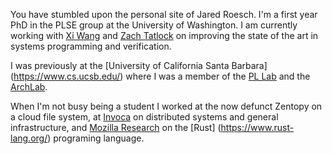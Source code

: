 You have stumbled upon the personal site of Jared Roesch.
I'm a first year PhD in the PLSE group at the University of Washington. I am
currently working with [Xi Wang](https://homes.cs.washington.edu/~xi/) and
[Zach Tatlock](https://homes.cs.washington.edu/~ztatlock/) on improving the
state of the art in systems programming and verification.

I was previously at the [University of California Santa Barbara]
(https://www.cs.ucsb.edu/) where I was a member of the [PL
Lab](https://www.cs.ucsb.edu/~benh/research/research.html) and the
[ArchLab](https://www.cs.ucsb.edu/~arch/).

When I'm not busy being a student I worked at the now defunct Zentopy on a
cloud file system, at [Invoca](http://www.invoca.com/) on distributed systems
and general infrastructure, and
[Mozilla Research](https://www.mozilla.org/en-US/research/) on the [Rust]
(https://www.rust-lang.org/) programing language.
